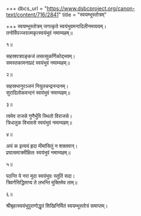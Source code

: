 +++
dbcs_url = "https://www.dsbcproject.org/canon-text/content/716/2841"
title = "स्वयम्भूस्तोत्रम्"

+++
स्वयम्भूस्तोत्रम्
जगत्कृते स्वयंभुवमनादिलीनमव्ययम्।  
तनोर्विपज्जरात्मकृत्स्वयंभुवं नमाम्यहम्॥

१॥

सहस्रपत्रपङ्कजं लसत्सुकर्णिकोद्भवम्।  
समस्तकामनाप्रदं स्वयंभुवं नमाम्यहम्॥

२॥

सहस्रभानुरञ्जनं नियुतचन्द्रनन्दनम्।  
सुरादिलोकवन्दनं स्वयंभुवं नमाम्यहम्॥

३॥

त्वमेव राजसे गुणैर्भुवि स्थितो विराजसे।  
त्रिधातुक विभावसे स्वयंभुवं नमाम्यहम्॥

४॥

अयं क इत्ययं हृदा मीमांसितुं न शक्तवान्।  
प्रघासमात्रमीक्षितः स्वयंभुवं नमाम्यहम्॥

५॥

पठन्ति ये नरा मुदा स्वयंभुवः स्तुतिं सदा।  
त्रिवर्गसिद्धिमाप्य ते लभन्ति मुक्तिमेव ताम्॥

६॥

श्रीबृहत्स्वयंभूपुराणोद्धृतं शिखिनिर्मितं
स्वयम्भूस्तोत्रं समाप्तम्।  
